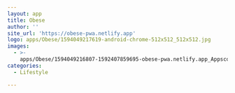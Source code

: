 ```yaml
---
layout: app
title: Obese
author: ''
site_url: 'https://obese-pwa.netlify.app'
logo: apps/Obese/1594049217619-android-chrome-512x512_512x512.jpg
images:
  - >-
    apps/Obese/1594049216807-1592407859695-obese-pwa.netlify.app_Appscope_750x1334.jpg
categories:
  - Lifestyle

---
```


